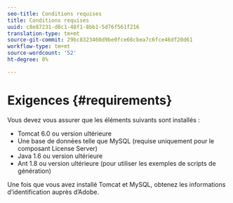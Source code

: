 ```yaml
---
seo-title: Conditions requises
title: Conditions requises
uuid: c8e87231-d8c1-48f1-8bb1-5d76f561f216
translation-type: tm+mt
source-git-commit: 29bc8323460d9be0fce66cbea7c6fce46df20d61
workflow-type: tm+mt
source-wordcount: '52'
ht-degree: 0%

---
```



# Exigences {#requirements}

Vous devez vous assurer que les éléments suivants sont installés :

* Tomcat 6.0 ou version ultérieure
* Une base de données telle que MySQL (requise uniquement pour le composant License Server)
* Java 1.6 ou version ultérieure
* Ant 1.8 ou version ultérieure (pour utiliser les exemples de scripts de génération)

Une fois que vous avez installé Tomcat et MySQL, obtenez les informations d’identification auprès d’Adobe.
